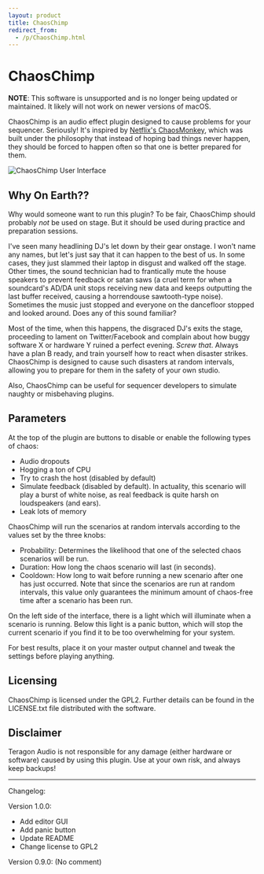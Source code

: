```yaml
---
layout: product
title: ChaosChimp
redirect_from:
  - /p/ChaosChimp.html
---
```


ChaosChimp
==========

**NOTE**: This software is unsupported and is no longer being updated or
maintained. It likely will not work on newer versions of macOS.

ChaosChimp is an audio effect plugin designed to cause problems for your
sequencer. Seriously! It's inspired by [Netflix's ChaosMonkey][1], which was
built under the philosophy that instead of hoping bad things never happen,
they should be forced to happen often so that one is better prepared for them.

![ChaosChimp User Interface](http://static.teragonaudio.com/website/ta_chaoschimp.png)


Why On Earth??
--------------

Why would someone want to run this plugin? To be fair, ChaosChimp should
probably *not* be used on stage. But it should be used during practice and
preparation sessions.

I've seen many headlining DJ's let down by their gear onstage. I won't name
any names, but let's just say that it can happen to the best of us. In some
cases, they just slammed their laptop in disgust and walked off the stage.
Other times, the sound technician had to frantically mute the house speakers
to prevent feedback or satan saws (a cruel term for when a soundcard's AD/DA
unit stops receiving new data and keeps outputting the last buffer received,
causing a horrendouse sawtooth-type noise). Sometimes the music just stopped
and everyone on the dancefloor stopped and looked around. Does any of this
sound familiar?

Most of the time, when this happens, the disgraced DJ's exits the stage,
proceeding to lament on Twitter/Facebook and complain about how buggy software
X or hardware Y ruined a perfect evening. *Screw that*. Always have a plan B
ready, and train yourself how to react when disaster strikes. ChaosChimp is
designed to cause such disasters at random intervals, allowing you to prepare
for them in the safety of your own studio.

Also, ChaosChimp can be useful for sequencer developers to simulate naughty or
misbehaving plugins.


Parameters
----------

At the top of the plugin are buttons to disable or enable the following types
of chaos:

* Audio dropouts
* Hogging a ton of CPU
* Try to crash the host (disabled by default)
* Simulate feedback (disabled by default). In actuality, this scenario will
  play a burst of white noise, as real feedback is quite harsh on
  loudspeakers (and ears).
* Leak lots of memory

ChaosChimp will run the scenarios at random intervals according to the values
set by the three knobs:

* Probability: Determines the likelihood that one of the selected chaos
  scenarios will be run.
* Duration: How long the chaos scenario will last (in seconds).
* Cooldown: How long to wait before running a new scenario after one has just
  occurred. Note that since the scenarios are run at random intervals, this
  value only guarantees the minimum amount of chaos-free time after a scenario
  has been run.

On the left side of the interface, there is a light which will illuminate when
a scenario is running. Below this light is a panic button, which will stop the
current scenario if you find it to be too overwhelming for your system.

For best results, place it on your master output channel and tweak the
settings before playing anything.


Licensing
---------

ChaosChimp is licensed under the GPL2. Further details can be found in the
LICENSE.txt file distributed with the software.


Disclaimer
----------

Teragon Audio is not responsible for any damage (either hardware or software)
caused by using this plugin. Use at your own risk, and always keep backups!





- - -

Changelog:

Version 1.0.0:
- Add editor GUI
- Add panic button
- Update README
- Change license to GPL2

Version 0.9.0:
(No comment)


[1]: http://techblog.netflix.com/2010/12/5-lessons-weve-learned-using-aws.html
